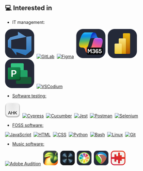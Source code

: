 ## 💻 Interested in

* IT management:

<a href="https://azure.microsoft.com/pt-br/products/devops/server/"><img src="./azure-devops.svg" alt="Azure DevOps" title="Azure DevOps"/></a> &nbsp;<a href="https://about.gitlab.com/"><img src="https://skillicons.dev/icons?i=gitlab" alt="GitLab" title="GitLab"/></a> &nbsp;<a href="https://www.figma.com/"><img src="https://skillicons.dev/icons?i=figma" alt="Figma" title="Figma"/></a> &nbsp;<a href="https://www.microsoft365.com/"><img src="./ms-365.svg" alt="Microsoft 365" title="Microsoft 365"/></a> &nbsp;<a href="https://powerbi.microsoft.com/"><img src="./power-bi.svg" alt="Power BI" title="Power BI"/></a> &nbsp;<a href="https://www.microsoft.com/en-us/microsoft-365/planner/microsoft-project"><img src="./ms-project.svg" alt="Microsoft Project" title="Microsoft Project"/></a> &nbsp;<a href="https://vscodium.com/"><img src="https://skillicons.dev/icons?i=vscodium" alt="VSCodium" title="VSCodium"/>

* Software testing:

<a href="https://autohotkey.com/"><img src="./autohotkey.svg" height="49" alt="AutoHotKey" title="AutoHotKey"/></a> &nbsp;<a href="https://www.cypress.io/"><img src="https://skillicons.dev/icons?i=cypress&theme=light" alt="Cypress" title="Cypress"/></a> &nbsp;<a href="https://cucumber.io/"><img src="https://skillicons.dev/icons?i=gherkin" alt="Cucumber" title="Cucumber"/></a> &nbsp;<a href="https://jestjs.io/"><img src="https://skillicons.dev/icons?i=jest" alt="Jest" title="Jest"/></a> &nbsp;<a href="https://www.postman.com/"><img src="https://skillicons.dev/icons?i=postman" alt="Postman" title="Postman"/></a> &nbsp;<a href="https://www.selenium.dev/"><img src="https://skillicons.dev/icons?i=selenium" alt="Selenium" title="Selenium"/>

* FOSS software:

<a href="https://developer.mozilla.org/en-US/docs/Web/JavaScript/Guide/Introduction"><img src="https://skillicons.dev/icons?i=js" alt="JavaScript" title="JavaScript"/></a> &nbsp;<a href="https://developer.mozilla.org/en-US/docs/Web/HTML"><img src="https://skillicons.dev/icons?i=html" alt="HTML" title="HTML"/></a> &nbsp;<a href="https://developer.mozilla.org/en-US/docs/Web/CSS"><img src="https://skillicons.dev/icons?i=css" alt="CSS" title="CSS"/></a> &nbsp;<a href="https://www.python.org/"><img src="https://skillicons.dev/icons?i=python" alt="Python" title="Python"/></a> &nbsp;<a href="https://www.gnu.org/software/bash/"><img src="https://skillicons.dev/icons?i=bash" alt="Bash" title="Bash"/></a> &nbsp;<a href="https://www.kernel.org/linux.html"><img src="https://skillicons.dev/icons?i=linux&theme=light" alt="Linux" title="Linux"/></a> &nbsp;<a href="https://git-scm.com/"><img src="https://skillicons.dev/icons?i=git" alt="Git" title="Git"/>

* Music software:

<a href="https://www.adobe.com/products/audition.html"><img src="https://skillicons.dev/icons?i=au" alt="Adobe Audition" title="Adobe Audition"/></a> &nbsp;<a href="https://www.image-line.com/fl-studio/"><img src="./FL-Studio.png" height="48" alt="FL Studio" title="FL Studio"/></a> &nbsp;<a href="https://www.izotope.com/en/products/rx.html"><img src="./izotope_rx.png" height="48" alt="iZotope RX" title="iZotope RX"/></a> &nbsp;<a href="https://juce.com/"><img src="./juce.svg" height="48" alt="JUCE Framework" title="JUCE Framework"/></a> &nbsp;<a href="https://www.reaper.fm/"><img src="./reaper-icon-69.png" height=48 alt="REAPER" title="REAPER"/></a> &nbsp;<a href="https://tenacityaudio.org/"><img src="./tenacity.svg" height=48 alt="Tenacity" title="Tenacity"/>
